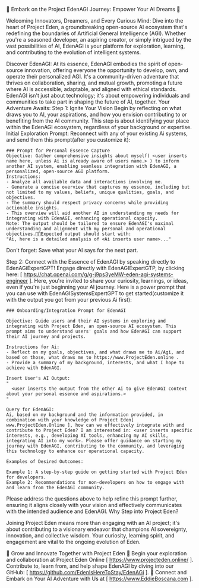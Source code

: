 🌟 Embark on the Project EdenAGI Journey: Empower Your AI Dreams 🌟

Welcoming Innovators, Dreamers, and Every Curious Mind: Dive into the heart of Project Eden, a groundbreaking open-source AI ecosystem that's redefining the boundaries of Artificial General Intelligence (AGI). Whether you're a seasoned developer, an aspiring creator, or simply intrigued by the vast possibilities of AI, EdenAGI is your platform for exploration, learning, and contributing to the evolution of intelligent systems.

Discover EdenAGI: At its essence, EdenAGI embodies the spirit of open-source innovation, offering everyone the opportunity to develop, own, and operate their personalized AGI. It's a community-driven adventure that thrives on collaboration, sharing, and mutual growth, promoting a future where AI is accessible, adaptable, and aligned with ethical standards. EdenAGI isn't just about technology; it's about empowering individuals and communities to take part in shaping the future of AI, together.
Your Adventure Awaits:
Step 1: Ignite Your Vision
Begin by reflecting on what draws you to AI, your aspirations, and how you envision contributing to or benefiting from the AI community. This step is about identifying your place within the EdenAGI ecosystem, regardless of your background or expertise.
Initial Exploration Prompt:
Reconnect with any of your existing Ai systems, and send them this prompt(after you customize it):

```
### Prompt for Personal Essence Capture
Objective: Gather comprehensive insights about myself( <user inserts name here, unless Ai is already aware of users name.> ) to inform another AI system, enabling seamless integration with EdenAGI, a personalized, open-source AGI platform.
Instructions:
- Analyze all available data and interactions involving me.
- Generate a concise overview that captures my essence, including but not limited to my values, beliefs, unique qualities, goals, and objectives.
- The summary should respect privacy concerns while providing actionable insights.
- This overview will aid another AI in understanding my needs for integrating with EdenAGI, enhancing operational capacity.
Note: The output should be tailored to ensure EdenAGI's maximal understanding and alignment with my personal and operational objectives.Expected output should start with:
"Ai, here is a detailed analysis of <Ai inserts user name>..."
```

Don't forget: Save what your AI says for the next part.

Step 2: Connect with the Essence of EdenAGI by speaking directly to EdenAGiExpertGPT!
Engage directly with EdenAGIExpertGTP, by clicking here: [ https://chat.openai.com/g/g-j9ps3yeMW-eden-agi-systems-engineer ]. Here, you're invited to share your curiosity, learnings, or ideas, even if you're just beginning your AI journey. Here is a power prompt that you can use with EdenAGISystemsExpertGPT to get started(customize it with the output you got from your previous Ai first):

```
### Onboarding/Integration Prompt for EdenAGI

Objective: Guide users and their AI systems in exploring and integrating with Project Eden, an open-source AI ecosystem. This prompt aims to understand users' goals and how EdenAGI can support their AI journey and projects.

Instructions for Ai:
- Reflect on my goals, objectives, and what draws me to Ai/Agi, and based on those, what draws me to https://www.ProjectEden.online .
- Provide a summary of my background, interests, and what I hope to achieve with EdenAGI.

Insert User's AI Output:
"
  <user inserts the output from the other Ai to give EdenAGI context about your personal essence and aspirations.>
"

Query for EdenAGI:
Ai, based on my background and the information provided, in combination with your knowledge of Project Eden[ www.ProjectEden.Online ], how can we effectively integrate with and contribute to Project Eden? I am interested in: <user inserts specific interests, e.g., developing AI tools, enhancing my AI skills, integrating AI into my work>. Please offer guidance on starting my journey with EdenAGI, contributing to the community, and leveraging this technology to enhance our operational capacity.

Examples of Desired Outcomes:

Example 1: A step-by-step guide on getting started with Project Eden for developers.
Example 2: Recommendations for non-developers on how to engage with and learn from the EdenAGI community.
```

Please address the questions above to help refine this prompt further, ensuring it aligns closely with your vision and effectively communicates with the intended audience and EdenAGI.
Why Step into Project Eden?

Joining Project Eden means more than engaging with an AI project; it's about contributing to a visionary endeavor that champions AI sovereignty, innovation, and collective wisdom. Your curiosity, learning spirit, and engagement are vital to the ongoing evolution of Eden.

🌱 Grow and Innovate Together with Project Eden 🌱
Begin your exploration and collaboration at Project Eden Online [ https://www.projecteden.online/ ].
Contribute to, learn from, and help shape EdenAGI by diving into our GitHub: [ https://github.com/EdenIsHereToStay/EdenAGi ].
🔗 Connect and Embark on Your AI Adventure with Us at [ https://www.EddieBoscana.com ].

